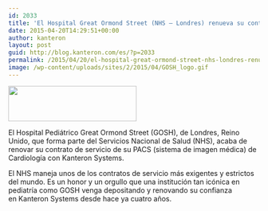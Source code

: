 ```yaml
---
id: 2033
title: 'El Hospital Great Ormond Street (NHS – Londres) renueva su contrato con Kanteron Systems'
date: 2015-04-20T14:29:51+00:00
author: kanteron
layout: post
guid: http://blog.kanteron.com/es/?p=2033
permalink: /2015/04/20/el-hospital-great-ormond-street-nhs-londres-renueva-su-contrato-con-kanteron-systems/
image: /wp-content/uploads/sites/2/2015/04/GOSH_logo.gif
---
```

<img class="aligncenter" src="http://www.labs.gosh.nhs.uk/media/487957/nhs_logo_ft.gif" alt="" width="257" height="71" />

El Hospital Pediátrico Great Ormond Street (GOSH), de Londres, Reino Unido, que forma parte del Servicios Nacional de Salud (NHS), acaba de renovar su contrato de servicio de su PACS (sistema de imagen médica) de Cardiología con Kanteron Systems.

El NHS maneja unos de los contratos de servicio más exigentes y estrictos del mundo. Es un honor y un orgullo que una institución tan icónica en pediatría como GOSH venga depositando y renovando su confianza en Kanteron Systems desde hace ya cuatro años.